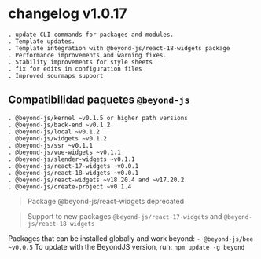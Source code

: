 # changelog v1.0.17

    . update CLI commands for packages and modules.
    . Template updates.
    . Template integration with @beyond-js/react-18-widgets package
    . Performance improvements and warning fixes.
    . Stability improvements for style sheets
    . fix for edits in configuration files
    . Improved sourmaps support

## Compatibilidad paquetes `@beyond-js`

    . @beyond-js/kernel ~v0.1.5 or higher path versions
    . @beyond-js/back-end ~v0.1.2
    . @beyond-js/local ~v0.1.2
    . @beyond-js/widgets ~v0.1.2
    . @beyond-js/ssr ~v0.1.1
    . @beyond-js/vue-widgets ~v0.1.1
    . @beyond-js/slender-widgets ~v0.1.1
    . @beyond-js/react-17-widgets ~v0.0.1
    . @beyond-js/react-18-widgets ~v0.0.1
    . @beyond-js/react-widgets ~v18.20.4 and ~v17.20.2
    . @beyond-js/create-project ~v0.1.4

> Package @beyond-js/react-widgets deprecated

> Support to new packages `@beyond-js/react-17-widgets` and  `@beyond-js/react-18-widgets`

Packages that can be installed globally and work beyond:
```- @beyond-js/bee ~v0.0.5```
To update with the BeyondJS version, run:
`npm update -g beyond`